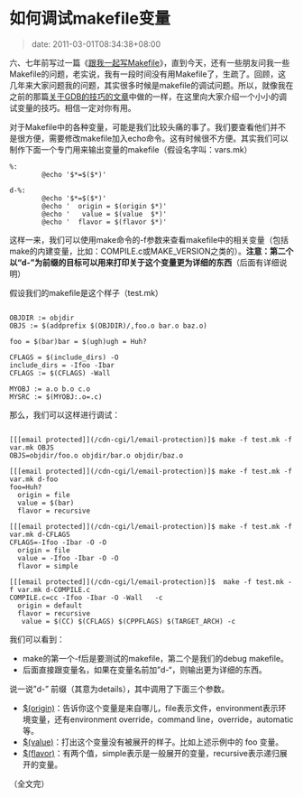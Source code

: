 # 如何调试makefile变量
>date: 2011-03-01T08:34:38+08:00


六、七年前写过一篇《[跟我一起写Makefile](http://blog.csdn.net/haoel/archive/2004/02/24/2886.aspx "跟我一起写Makefile")》，直到今天，还有一些朋友问我一些Makefile的问题，老实说，我有一段时间没有用Makefile了，生疏了。回顾，这几年来大家问题我的问题，其实很多时候是makefile的调试问题。所以，就像我在之前的那篇[关于GDB的技巧的文章](https://coolshell.cn/articles/3643.html "GDB中应该知道的几个调试方法")中做的一样，在这里向大家介绍一个小小的调试变量的技巧。相信一定对你有用。


对于Makefile中的各种变量，可能是我们比较头痛的事了。我们要查看他们并不是很方便，需要修改makefile加入echo命令。这有时候很不方便。其实我们可以制作下面一个专门用来输出变量的makefile（假设名字叫：vars.mk）



```
%:
        @echo '$*=$($*)'

d-%:
        @echo '$*=$($*)'
        @echo '  origin = $(origin $*)'
        @echo '   value = $(value  $*)'
        @echo '  flavor = $(flavor $*)'

```

这样一来，我们可以使用make命令的-f参数来查看makefile中的相关变量（包括make的内建变量，比如：COMPILE.c或MAKE\_VERSION之类的）。**注意：第二个以“d-”为前缀的目标可以用来打印关于这个变量更为详细的东西**（后面有详细说明）  




假设我们的makefile是这个样子（test.mk）



```

OBJDIR := objdir
OBJS := $(addprefix $(OBJDIR)/,foo.o bar.o baz.o)

foo = $(bar)bar = $(ugh)ugh = Huh?

CFLAGS = $(include_dirs) -O
include_dirs = -Ifoo -Ibar
CFLAGS := $(CFLAGS) -Wall

MYOBJ := a.o b.o c.o
MYSRC := $(MYOBJ:.o=.c)
```

那么，我们可以这样进行调试：



```

[[[email protected]](/cdn-cgi/l/email-protection)]$ make -f test.mk -f var.mk OBJS
OBJS=objdir/foo.o objdir/bar.o objdir/baz.o

[[[email protected]](/cdn-cgi/l/email-protection)]$ make -f test.mk -f var.mk d-foo
foo=Huh?
  origin = file
  value = $(bar)
  flavor = recursive

[[[email protected]](/cdn-cgi/l/email-protection)]$ make -f test.mk -f var.mk d-CFLAGS
CFLAGS=-Ifoo -Ibar -O -O
  origin = file
  value = -Ifoo -Ibar -O -O
  flavor = simple

[[[email protected]](/cdn-cgi/l/email-protection)]$  make -f test.mk -f var.mk d-COMPILE.c
COMPILE.c=cc -Ifoo -Ibar -O -Wall   -c
  origin = default
  flavor = recursive
   value = $(CC) $(CFLAGS) $(CPPFLAGS) $(TARGET_ARCH) -c

```

我们可以看到：


* make的第一个-f后是要测试的makefile，第二个是我们的debug makefile。
* 后面直接跟变量名，如果在变量名前加”d-“，则输出更为详细的东西。


说一说”d-” 前缀（其意为details），其中调用了下面三个参数。


* [$(origin)](http://www.gnu.org/software/make/manual/make.html#Origin-Function)：告诉你这个变量是来自哪儿，file表示文件，environment表示环境变量，还有environment override，command line，override，automatic等。
* [$(value)](http://www.gnu.org/software/make/manual/make.html#Value-Function)：打出这个变量没有被展开的样子。比如上述示例中的 foo 变量。
* [$(flavor)](http://www.gnu.org/software/make/manual/make.html#Flavor-Function)：有两个值，simple表示是一般展开的变量，recursive表示递归展开的变量。


（全文完）



